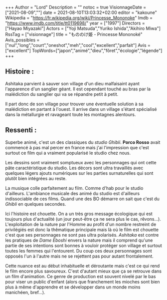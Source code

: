 +++
Author = "Lord"
Description = ""
notoc = true
VisionnageDate = ["2021-08-09",""]
date = 2021-08-10T13:03:32+02:00
editor = "kakoune"
Wikipedia = "https://fr.wikipedia.org/wiki/Princesse_Mononoke"
Imdb = "https://www.imdb.com/title/tt0119698/"
year = ["1997"]
Directors = ["Hayao Miyazaki"]
Actors = ["Yoji Matsuda","Yuriko Ishida","Akihiro Miwa"]
RssTag = ["visionnage"]
title = "もののけ姫 - Princesse Mononoké"
Avis_possibles = ["nul","long","court","oneshot","meh","cool","excellent","parfait"]
Avis = ["excellent"] 
TopWords=["japon","animé","dieu","fôret","écologie","légende"]
+++
## Histoire : 
Ashitaka parvient à sauver son village d'un dieu malfaisaint ayant l'apparence d'un sanglier géant.
Il est cependant touché au bras par la malédiction du sanglier qui va se répandre petit à petit.

Il part donc de son village pour trouver une éventuelle solution à sa malédiction en partant à l'ouest.
Il arrive dans un village s'étant spécialisé dans la métallurgie et ravageant toute les montagnes alentours.

## Ressenti :
Superbe animé, c'est un des classiques du *studio Ghibli*.
**Porco Rosso** avait commencé à pas mal percer en france mais j'ai l'impression que c'est surtout ce film qui a vraiment popularisé le studio chez nous.

Les dessins sont vraiment somptueux avec les personnages qui ont cette pâte caractéristique du studio.
Les décors sont ultra travaillés avec quelques légers ajouts numériques sur les parties surnaturelles qui sont plutôt bien intégrées au reste.

La musique colle parfaitement au film.
Comme d'hab pour le studio d'ailleurs.
L'ambiance musicale des animé du studio est d'ailleurs indissociable de ces films.
Quand une des BO démarre on sait que c'est du *Ghibli* en quelques secondes.

Ici l'histoire est chouette.
On a un très gros message écologique qui est toujours plus d'actualité (un jour peut-être ça ne sera plus le cas, rêvons…).
L'exploitation de la nature par l'Homme au profit d'un nombre restreint de privilégiés est donc la thêmatique principale mais là où le film est chouette c'est que ses personnages ne sont pas ultra polarisés.
*Ashitaka* est contre les pratiques de *Dame Eboshi* envers la nature mais il comprend qu'une partie de ses intentions sont bonnes à vouloir protéger son village et surtout toutes les femmes qui l'entourent.
Du coup ces deux personnages sont opposés l'un à l'autre mais ne se rejettent pas pour autant frontalement.

Cette nuance est au début inhabituelle et déroutante mais c'est ce qui rend le film encore plus savoureux.
C'est d'autant mieux que ça se retrouve dans un film d'animation.
Ce genre de production est souvent nivelé par le bas pour viser un public d'enfant (alors que franchement les mioches sont bien plus à même d'apprendre et se développer dans un monde moins manichéen, bref…).
